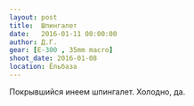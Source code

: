 ```yaml
---
layout: post
title:  Шпингалет
date:   2016-01-11 00:00:00
author: Д.Г.
gear: [E-300 , 35mm macro]
shoot_date: 2016-01-08
location: Ёльбаза
---
```


Покрывшийся инеем шпингалет. Холодно, да.
